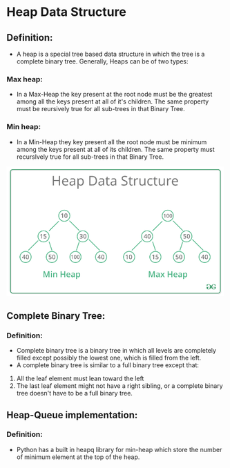 # Heap Data Structure

## Definition: 

- A heap is a special tree based data structure in which the tree is a complete binary tree. Generally, Heaps can be of two types: 

### Max heap: 

- In a Max-Heap the key present at the root node must be the greatest among all the keys present at all of it's children. The same property must be reursively true for all sub-trees in 
that Binary Tree. 

### Min heap: 

- In a Min-Heap they key present all the root node must be minimum among the keys present at all of its children. The same property must recurslvely true for 
all sub-trees in that Binary Tree. 


![alt text](/MinHeapAndMaxHeap.png)

## Complete Binary Tree: 

### Definition: 

- Complete binary tree is a binary tree in which all levels are completely filled except possibly the lowest one, which is filled from the left. 
- A complete binary tree is similar to a full binary tree except that: 

1. All the leaf element must lean toward the left
2. The last leaf element might not have a right sibling, or a complete binary tree doesn't have to be a full binary tree. 


## Heap-Queue implementation: 

### Definition: 

- Python has a built in heapq library for min-heap which store the number of minimum element at the top of the heap.  




